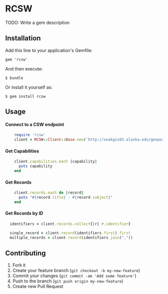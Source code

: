 # RCSW

TODO: Write a gem description

## Installation

Add this line to your application's Gemfile:

    gem 'rcsw'

And then execute:

    $ bundle

Or install it yourself as:

    $ gem install rcsw

## Usage

#### Connect to a CSW endpoint

```Ruby
    require 'rcsw'
    client = RCSW::Client::Base.new('http://seakgis03.alaska.edu/geoportal/csw')
```

#### Get Capabilities

```Ruby
    client.capabilities.each |capability|
      puts capability
    end
```

#### Get Records

```Ruby
    client.records.each do |record|
      puts "#{record.title} - #{record.subject}"
    end 
```

#### Get Records by ID

```Ruby
  identifiers = client.records.collect{|r| r.identifier}

  single_record = client.record(identifiers.first).first
  multiple_records = client.record(identifiers.join(","))
```

## Contributing

1. Fork it
2. Create your feature branch (`git checkout -b my-new-feature`)
3. Commit your changes (`git commit -am 'Add some feature'`)
4. Push to the branch (`git push origin my-new-feature`)
5. Create new Pull Request
